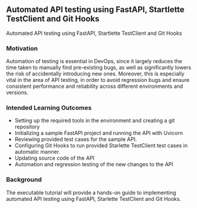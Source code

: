 ## Automated API testing using FastAPI, Startlette TestClient and Git Hooks

Automated API testing using FastAPI, Startlette TestClient and Git Hooks

### Motivation

Automation of testing is essential in DevOps, since it largely reduces the time taken to manually find pre-existing bugs, as well as significantly lowers the risk of accidentally introducing new ones. Moreover, this is especially vital in the area of API testing, in order to avoid regression bugs and ensure consistent performance and reliability across different environments and versions.

### Intended Learning Outcomes

- Setting up the required tools in the environment and creating a git repository
- Initializing a sample FastAPI project and running the API with Uvicorn
- Reviewing provided test cases for the sample API.
- Configuring Git Hooks to run provided Starlette TestClient test cases in automatic manner.
- Updating source code of the API
- Automation and regression testing of the new changes to the API

### Background

The executable tutorial will provide a hands-on guide to implementing automated API testing using FastAPI, Starlette TestClient and Git Hooks.
